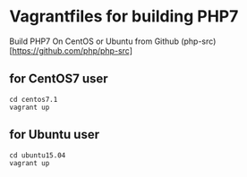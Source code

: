 # Vagrantfiles for building PHP7

Build PHP7  On CentOS or Ubuntu from Github (php-src)[https://github.com/php/php-src]

## for CentOS7 user

```
cd centos7.1
vagrant up
```

## for Ubuntu user

```
cd ubuntu15.04
vagrant up
```
